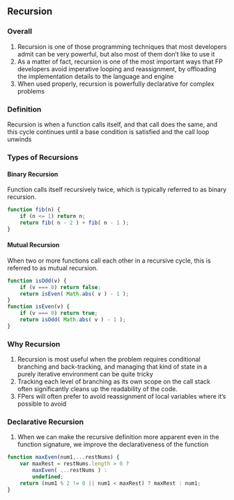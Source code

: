 <!--
 * @Author: your name
 * @Date: 2020-07-03 19:43:22
 * @LastEditTime: 2020-07-04 22:04:00
 * @LastEditors: Please set LastEditors
 * @Description: In User Settings Edit
 * @FilePath: /functional-light-javascript-study-notes/CH08/README.md
--> 

## Recursion

### Overall
1. Recursion is one of those programming techniques that most developers admit can be very powerful, but also most of them don’t like to use it
2. As a matter of fact, recursion is one of the most important ways that FP developers avoid imperative looping and reassignment, by offloading the implementation details to the language and engine
3. When used properly, recursion is powerfully declarative for complex problems

### Definition
Recursion is when a function calls itself, and that call does the same, and this cycle
continues until a base condition is satisfied and the call loop unwinds

### Types of Recursions

#### Binary Recursion
Function calls itself recursively twice, which is typically referred to as binary recursion.
~~~javascript
function fib(n) {
    if (n <= 1) return n;
    return fib( n - 2 ) + fib( n - 1 );
}
~~~

#### Mutual Recursion
When two or more functions call each other in a recursive cycle, this is referred to as mutual recursion.
~~~javascript
function isOdd(v) {
    if (v === 0) return false;
    return isEven( Math.abs( v ) - 1 );
}
function isEven(v) {
    if (v === 0) return true;
    return isOdd( Math.abs( v ) - 1 );
}
~~~

### Why Recursion
1. Recursion is most useful when the problem requires conditional branching and back-tracking, and managing that kind of state in a purely iterative environment can be quite tricky
2. Tracking each level of branching as its own scope on the call stack often significantly cleans up the readability of the code.
3. FPers will often prefer to avoid reassignment of local variables where it’s possible to avoid

### Declarative Recursion
1. When we can make the recursive definition more apparent even in the function signature, we improve the declarativeness of the function
~~~javascript
function maxEven(num1,...restNums) {
    var maxRest = restNums.length > 0 ?
        maxEven( ...restNums ) :
        undefined;
    return (num1 % 2 != 0 || num1 < maxRest) ? maxRest : num1;
}
~~~
